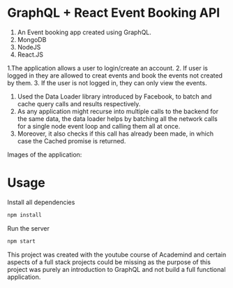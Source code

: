 # GraphQL + React Event Booking API

1. An Event booking app created using GraphQL.
2. MongoDB
3. NodeJS
4. React.JS

1.The application allows a user to login/create an account.
2. If user is logged in they are allowed to creat events and book the events not created by them.
3. If the user is not logged in, they can only view the events.

1. Used the Data Loader library introduced by Facebook, to batch and cache query calls and results respectively. 
2. As any application might recurse into multiple calls to the backend for the same data, the data loader helps by batching all the network calls for a single node event loop and calling them all at once. 
3. Moreover, it also checks if this call has already been made, in which case the Cached promise is returned.

Images of the application:

# Usage

Install all dependencies
```sh
npm install
```

Run the server
```sh
npm start
```



This project was created with the youtube course of Academind and certain aspects of a full stack projects could be missing as the purpose of this project was purely an introduction to GraphQL and not build a full functional application.
